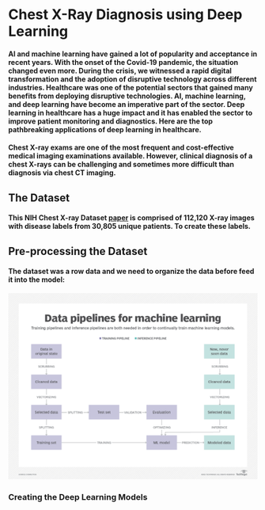 # Chest X-Ray Diagnosis using Deep Learning

#### AI and machine learning have gained a lot of popularity and acceptance in recent years. With the onset of the Covid-19 pandemic, the situation changed even more. During the crisis, we witnessed a rapid digital transformation and the adoption of disruptive technology across different industries. Healthcare was one of the potential sectors that gained many benefits from deploying disruptive technologies. AI, machine learning, and deep learning have become an imperative part of the sector. Deep learning in healthcare has a huge impact and it has enabled the sector to improve patient monitoring and diagnostics. Here are the top pathbreaking applications of deep learning in healthcare.

#### Chest X-ray exams are one of the most frequent and cost-effective medical imaging examinations available. However, clinical diagnosis of a chest X-rays can be challenging and sometimes more difficult than diagnosis via chest CT imaging. 

## The Dataset 
#### This NIH  Chest X-ray Dataset [paper](https://www.nih.gov/news-events/news-releases/nih-clinical-center-provides-one-largest-publicly-available-chest-x-ray-datasets-scientific-community) is comprised of 112,120 X-ray images with disease labels from 30,805 unique patients. To create these labels.

## Pre-processing the Dataset 
#### The dataset was a row data and we need to organize the data before feed it into the model:
![alt text](/img/process-dataset.png)
### Creating the Deep Learning Models

